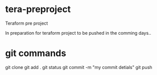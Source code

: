 # tera-preproject
Teraform pre project

In preparation for teraform project to be pushed in the comming days..

# git commands


git clone 
git add .
git status
git commit -m "my commit detials"
git push

